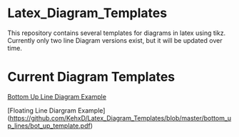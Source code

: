 # Latex_Diagram_Templates
This repository contains several templates for diagrams in latex using tikz. Currently only two line Diagram versions exist, but it will be updated over time.

# Current Diagram Templates
[Bottom Up Line Diagram Example](https://github.com/KehxD/Latex_Diagram_Templates/blob/master/floating_lines/float_lines_template.pdf)

[Floating Line Diargram Example]
(https://github.com/KehxD/Latex_Diagram_Templates/blob/master/bottom_up_lines/bot_up_template.pdf)
